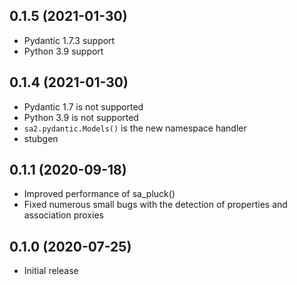 ## 0.1.5 (2021-01-30)
* Pydantic 1.7.3 support
* Python 3.9 support

## 0.1.4 (2021-01-30)
* Pydantic 1.7 is not supported
* Python 3.9 is not supported
* `sa2.pydantic.Models()` is the new namespace handler
* stubgen

## 0.1.1 (2020-09-18)
* Improved performance of sa_pluck()
* Fixed numerous small bugs with the detection of properties and association proxies

## 0.1.0 (2020-07-25)
* Initial release
